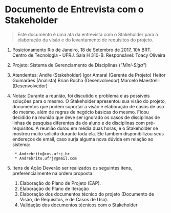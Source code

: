 # Documento de Entrevista com o Stakeholder

> Este documento é uma ata da entrevista com o Stakeholder para a elaboração da visão e do levantamento de requisitos do projeto.

1. Posicionamento
	Rio de Janeiro, 18 de Setembro de 2017, 10h BRT.
	Centro de Tecnologia - UFRJ. Sala H 310-B.
	Responsável: Toacy Oliveira

2. Projeto:
	Sistema de Gerenciamento de Disciplinas (*"Mini-Siga"*)

3. Atendentes:
	Andŕe (Stakeholder)
	Igor Amaral (Gerente de Projeto)
	Heitor Guimarães (Analista)
	Brian Rocha (Desenvolvedor)
	Marcelo Maestrelli (Desenvolvedor)

4. Notas:
	Durante a reunião, foi discutido o problema e as possíveis soluções para o mesmo. O Stakeholder apresentou sua visão do projeto, documentos que podem suportar a visão e elaboração de casos de uso do mesmo, além de regras de negócio básicas do mesmo.
	Ficou decidido na reunião que deve ser ignorado os casos de disciplinas de linhas de pesquisa diferentes da do aluno e de disciplinas com pré-requisitos.
	A reunião durou em média duas horas, e o Stakeholder se mostrou muito solicito durante toda ela. Ele também disponibilizou seus endereços de email, caso surja alguma nova dúvida em relação ao sistema:

		* Andrebrito@cos.ufrj.br
		* Andrebrito.ufrj@gmail.com
		
5. Itens de Ação
	Deverão ser realizados os seguintes itens, preferencialmente na ordem proposta:
	1. Elaboração do Plano de Projeto (EAP).
	2. Elaboração do Plano de Iteração
	3. Elaboração dos documentos técnico do projeto (Documento de Visão, de Requisitos, e de Casos de Uso).
	4. Validação dos documentos técnicos com o Stakeholder
